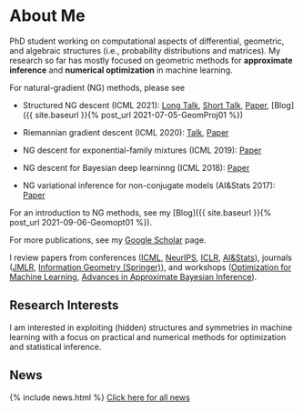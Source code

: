 # About Me

PhD student working on computational aspects of differential, geometric, and algebraic structures (i.e., probability distributions and matrices). My research so far has mostly focused on geometric methods for **approximate inference** and  **numerical optimization** in machine learning.

For natural-gradient (NG) methods, please see 
* Structured NG descent (ICML 2021): [Long Talk](https://download.dsf.tuhh.de/ig4ds22/videos/IG4DS-WuLin.mp4), [Short Talk](https://www.youtube.com/watch?v=vEY1ZxDJX8o&t=11s), [Paper](https://arxiv.org/abs/2102.07405), [Blog]({{ site.baseurl }}{% post_url 2021-07-05-GeomProj01 %})
* Riemannian gradient descent (ICML 2020): [Talk](https://www.youtube.com/watch?v=nu1hT-LExFg), [Paper](https://arxiv.org/abs/2002.10060)

* NG descent for exponential-family mixtures (ICML 2019): [Paper](https://arxiv.org/abs/1906.02914)
* NG descent for Bayesian deep learninng (ICML 2018): [Paper](https://arxiv.org/abs/1806.04854)
* NG variational inference for non-conjugate models (AI&Stats 2017): [Paper](https://arxiv.org/abs/1703.04265)


For an introduction to NG methods, see my [Blog]({{ site.baseurl }}{% post_url 2021-09-06-Geomopt01 %}).

For more publications, see my [Google Scholar](https://scholar.google.com/citations?user=sGl6muoAAAAJ&hl=en) page.

I review papers from conferences ([ICML](https://icml.cc/), [NeurIPS](https://nips.cc/), [ICLR](https://iclr.cc/), [AI&Stats](https://aistats.org/)), journals ([JMLR](https://www.jmlr.org/), [Information Geometry (Springer)](https://www.springer.com/journal/41884)), and workshops ([Optimization for Machine Learning](https://opt-ml.org/), [Advances in Approximate Bayesian Inference](http://approximateinference.org/)).

## Research Interests

I am interested in exploiting (hidden) structures and symmetries in machine learning with a focus on practical and numerical methods for optimization and statistical inference.

## News

{% include news.html %}
[Click here for all news](/news/)



